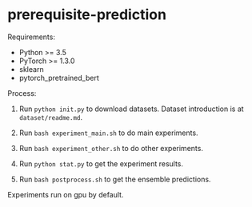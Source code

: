 # prerequisite-prediction

Requirements:

- Python >= 3.5
- PyTorch >= 1.3.0
- sklearn
- pytorch_pretrained_bert

Process:

1. Run `python init.py` to download datasets. Dataset introduction is at `dataset/readme.md`.

2. Run `bash experiment_main.sh` to do main experiments.

3. Run `bash experiment_other.sh` to do other experiments.

4. Run `python stat.py` to get the experiment results.

5. Run `bash postprocess.sh` to get the ensemble predictions.

Experiments run on gpu by default.